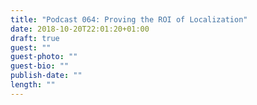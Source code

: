 ```yaml
---
title: "Podcast 064: Proving the ROI of Localization"
date: 2018-10-20T22:01:20+01:00
draft: true
guest: ""
guest-photo: ""
guest-bio: ""
publish-date: ""
length: ""
---
```


